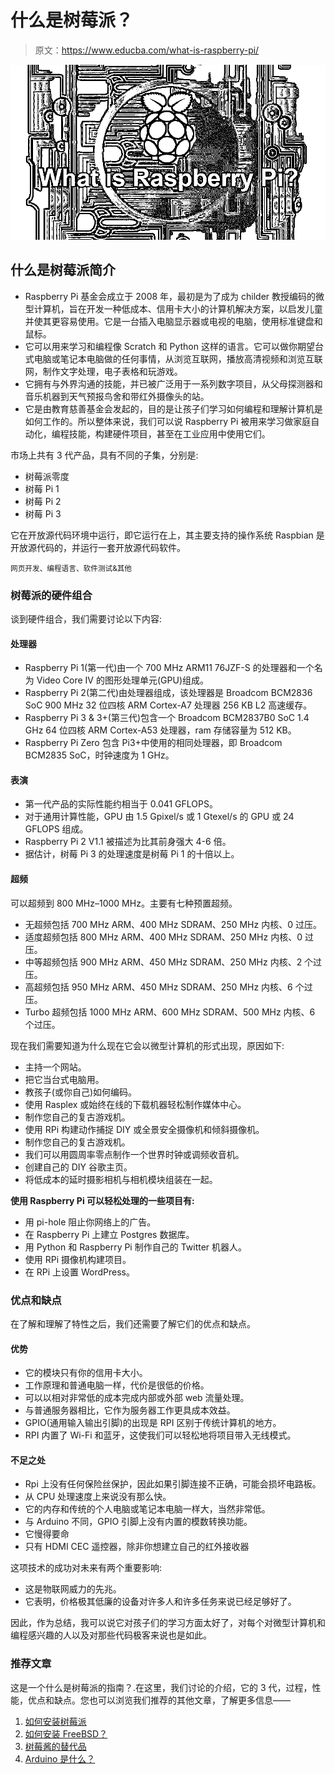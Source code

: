 # 什么是树莓派？

> 原文：<https://www.educba.com/what-is-raspberry-pi/>

![What is Raspberry Pi](img/b0acc50ee8da24f9d5dc983b4ffda2a6.png)



## 什么是树莓派简介

*   Raspberry Pi 基金会成立于 2008 年，最初是为了成为 childer 教授编码的微型计算机，旨在开发一种低成本、信用卡大小的计算机解决方案，以启发儿童并使其更容易使用。它是一台插入电脑显示器或电视的电脑，使用标准键盘和鼠标。
*   它可以用来学习和编程像 Scratch 和 Python 这样的语言。它可以做你期望台式电脑或笔记本电脑做的任何事情，从浏览互联网，播放高清视频和浏览互联网，制作文字处理，电子表格和玩游戏。
*   它拥有与外界沟通的技能，并已被广泛用于一系列数字项目，从父母探测器和音乐机器到天气预报鸟舍和带红外摄像头的站。
*   它是由教育慈善基金会发起的，目的是让孩子们学习如何编程和理解计算机是如何工作的。所以整体来说，我们可以说 Raspberry Pi 被用来学习做家庭自动化，编程技能，构建硬件项目，甚至在工业应用中使用它们。

市场上共有 3 代产品，具有不同的子集，分别是:

*   树莓派零度
*   树莓 Pi 1
*   树莓 Pi 2
*   树莓 Pi 3

它在开放源代码环境中运行，即它运行在上，其主要支持的操作系统 Raspbian 是开放源代码的，并运行一套开放源代码软件。

<small>网页开发、编程语言、软件测试&其他</small>

### 树莓派的硬件组合

谈到硬件组合，我们需要讨论以下内容:

#### 处理器

*   Raspberry Pi 1(第一代)由一个 700 MHz ARM11 76JZF-S 的处理器和一个名为 Video Core IV 的图形处理单元(GPU)组成。
*   Raspberry Pi 2(第二代)由处理器组成，该处理器是 Broadcom BCM2836 SoC 900 MHz 32 位四核 ARM Cortex-A7 处理器 256 KB L2 高速缓存。
*   Raspberry Pi 3 & 3+(第三代)包含一个 Broadcom BCM2837B0 SoC 1.4 GHz 64 位四核 ARM Cortex-A53 处理器，ram 存储容量为 512 KB。
*   Raspberry Pi Zero 包含 Pi3+中使用的相同处理器，即 Broadcom BCM2835 SoC，时钟速度为 1 GHz。

#### 表演

*   第一代产品的实际性能约相当于 0.041 GFLOPS。
*   对于通用计算性能，GPU 由 1.5 Gpixel/s 或 1 Gtexel/s 的 GPU 或 24 GFLOPS 组成。
*   Raspberry Pi 2 V1.1 被描述为比其前身强大 4-6 倍。
*   据估计，树莓 Pi 3 的处理速度是树莓 Pi 1 的十倍以上。

#### 超频

可以超频到 800 MHz–1000 MHz。主要有七种预置超频。

*   无超频包括 700 MHz ARM、400 MHz SDRAM、250 MHz 内核、0 过压。
*   适度超频包括 800 MHz ARM、400 MHz SDRAM、250 MHz 内核、0 过压。
*   中等超频包括 900 MHz ARM、450 MHz SDRAM、250 MHz 内核、2 个过压。
*   高超频包括 950 MHz ARM、450 MHz SDRAM、250 MHz 内核、6 个过压。
*   Turbo 超频包括 1000 MHz ARM、600 MHz SDRAM、500 MHz 内核、6 个过压。

现在我们需要知道为什么现在它会以微型计算机的形式出现，原因如下:

*   主持一个网站。
*   把它当台式电脑用。
*   教孩子(或你自己)如何编码。
*   使用 Rasplex 或始终在线的下载机器轻松制作媒体中心。
*   制作您自己的复古游戏机。
*   使用 RPi 构建动作捕捉 DIY 或全景安全摄像机和倾斜摄像机。
*   制作您自己的复古游戏机。
*   我们可以用圆周率零点制作一个世界时钟或调频收音机。
*   创建自己的 DIY 谷歌主页。
*   将低成本的延时摄影相机与相机模块组装在一起。

**使用 Raspberry Pi 可以轻松处理的一些项目有:**

*   用 pi-hole 阻止你网络上的广告。
*   在 Raspberry Pi 上建立 Postgres 数据库。
*   用 Python 和 Raspberry Pi 制作自己的 Twitter 机器人。
*   使用 RPi 摄像机构建项目。
*   在 RPi 上设置 WordPress。

### 优点和缺点

在了解和理解了特性之后，我们还需要了解它们的优点和缺点。

#### 优势

*   它的模块只有你的信用卡大小。
*   工作原理和普通电脑一样，代价是很低的价格。
*   可以以相对非常低的成本完成内部或外部 web 流量处理。
*   与普通服务器相比，它作为服务器工作更具成本效益。
*   GPIO(通用输入输出引脚)的出现是 RPI 区别于传统计算机的地方。
*   RPI 内置了 Wi-Fi 和蓝牙，这使我们可以轻松地将项目带入无线模式。

#### 不足之处

*   Rpi 上没有任何保险丝保护，因此如果引脚连接不正确，可能会损坏电路板。
*   从 CPU 处理速度上来说没有那么快。
*   它的内存和传统的个人电脑或笔记本电脑一样大，当然非常低。
*   与 Arduino 不同，GPIO 引脚上没有内置的模数转换功能。
*   它慢得要命
*   只有 HDMI CEC 遥控器，除非你想建立自己的红外接收器

这项技术的成功对未来有两个重要影响:

*   这是物联网威力的先兆。
*   它表明，价格极其低廉的设备对许多人和许多任务来说已经足够好了。

因此，作为总结，我可以说它对孩子们的学习方面太好了，对每个对微型计算机和编程感兴趣的人以及对那些代码极客来说也是如此。

### 推荐文章

这是一个什么是树莓派的指南？.在这里，我们讨论的介绍，它的 3 代，过程，性能，优点和缺点。您也可以浏览我们推荐的其他文章，了解更多信息——

1.  [如何安装树莓派](https://www.educba.com/how-to-install-raspberry-pi/)
2.  [如何安装 FreeBSD？](https://www.educba.com/install-freebsd/)
3.  [树莓酱的替代品](https://www.educba.com/alternatives-to-raspberry-pi/)
4.  [Arduino 是什么？](https://www.educba.com/what-is-arduino/)





